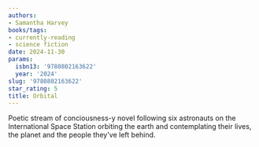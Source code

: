 ```yaml
---
authors:
- Samantha Harvey
books/tags:
- currently-reading
- science fiction
date: 2024-11-30
params:
  isbn13: '9780802163622'
  year: '2024'
slug: '9780802163622'
star_rating: 5
title: Orbital
---
```


Poetic stream of conciousness-y novel following six astronauts on the International Space Station orbiting the earth and contemplating their lives,  the planet and the people they've left behind.


<!--more-->